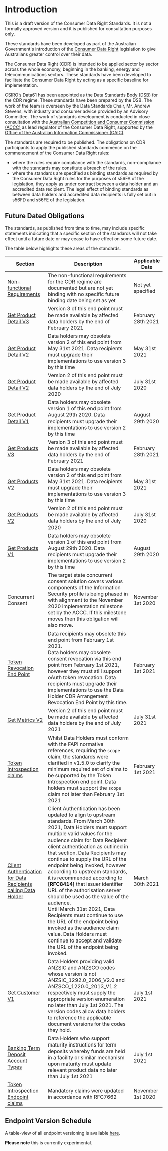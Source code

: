 # Introduction

<aside class="warning">
This is a draft version of the Consumer Data Right Standards. It is not a formally approved version and it is published for consultation purposes only.
</aside>

These standards have been developed as part of the Australian Government's introduction of the [Consumer Data Right](https://www.accc.gov.au/focus-areas/consumer-data-right "ACCC Consumer Data Right webpage") legislation to give Australians greater control over their data.

The Consumer Data Right (CDR) is intended to be applied sector by sector across the whole economy, beginning in the banking, energy and telecommunications sectors.  These standards have been developed to facilitate the Consumer Data Right by acting as a specific baseline for implementation.

CSIRO’s Data61 has been appointed as the Data Standards Body (DSB) for the CDR regime. These standards have been prepared by the DSB.  The work of the team is  overseen by the Data Standards Chair, Mr. Andrew Stevens, with industry and consumer advice provided by an Advisory Committee. The work of standards development is conducted in close consultation with the [Australian Competition and Consumer Commission (ACCC)](https://www.accc.gov.au/focus-areas/consumer-data-right-cdr-0) as lead regulator of the Consumer Data Right, supported by the [Office of the Australian Information Commissioner (OAIC)](https://www.oaic.gov.au/consumer-data-right/about-the-consumer-data-right/).

The standards are required to be published. The obligations on CDR participants to apply the published standards commence on the commencement of the Consumer Data Right rules:

- where the rules require compliance with the standards, non-compliance with the standards may constitute a breach of the rules.
- where the standards are specified as binding standards as required by the Consumer Data Right rules for the purposes of s56FA of the legislation, they apply as under contract between a data holder and an accredited data recipient.  The legal effect of binding standards as between data holders and accredited data recipients is fully set out in s56FD and s56FE of the legislation.

## Future Dated Obligations

The standards, as published from time to time, may include specific statements indicating that a specific section of the standards will not take effect until a future date or may cease to have effect on some future date.

The table below highlights these areas of the standards.

|Section|Description|Applicable Date|
|-------|-----------|---------------|
|[Non-functional Requirements](#non-functional-requirements)|The non-functional requirements for the CDR regime are documented but are not yet binding with no specific future binding date being set as yet|Not yet specified|
|[Get Product Detail V3](#get-product-detail)|Version 3 of this end point must be made available by affected data holders by the end of February 2021|February 28th 2021|
|[Get Product Detail V2](#get-products)|Data holders may obsolete version 2 of this end point from May 31st 2021.  Data recipients must upgrade their implementations to use version 3 by this time|May 31st 2021|
|[Get Product Detail V2](#get-product-detail)|Version 2 of this end point must be made available by affected data holders by the end of July 2020|July 31st 2020|
|[Get Product Detail V1](#get-product-detail)|Data holders may obsolete version 1 of this end point from August 29th 2020.  Data recipients must upgrade their implementations to use version 2 by this time|August 29th 2020|
|[Get Products V3](#get-products)|Version 3 of this end point must be made available by affected data holders by the end of February 2021|February 28th 2021|
|[Get Products V2](#get-products)|Data holders may obsolete version 2 of this end point from May 31st 2021.  Data recipients must upgrade their implementations to use version 3 by this time|May 31st 2021|
|[Get Products V2](#get-products)|Version 2 of this end point must be made available by affected data holders by the end of July 2020|July 31st 2020|
|[Get Products V1](#get-products)|Data holders may obsolete version 1 of this end point from August 29th 2020.  Data recipients must upgrade their implementations to use version 2 by this time|August 29th 2020|
|Concurrent Consent|The target state concurrent consent solution covers various components of the Information Security profile is being phased in with alignment to the November 2020 implementation milestone set by the ACCC.  If this milestone moves then this obligation will also move.|November 1st 2020|
|[Token Revocation End Point](#token-revocation-end-point) | Data recipients may obsolete this end point from February 1st 2021.<br />Data holders may obsolete consent revocation via this end point from February 1st 2021, however they must still support oAuth token revocation. Data recipients must upgrade their implementations to use the Data Holder CDR Arrangement Revocation End Point by this time. | February 1st 2021|
|[Get Metrics V2](#get-metrics)|Version 2 of this end point must be made available by affected data holders by the end of July 2021|July 31st 2021|
|[Token Introspection claims](#introspection-end-point)|Whilst Data Holders must conform with the FAPI normative references, requiring the ``scope`` claim, the standards were clarified in v1.5.0 to clarify the minimum required set of claims to be supported by the Token Introspection end point. Data holders must support the ``scope`` claim not later than February 1st 2021|February 1st 2021|
|[Client Authentication for Data Recipients calling Data Holder](#client-authentication)| Client Authentication has been updated to align to upstream standards. From March 30th 2021, Data Holders must support multiple valid values for the audience claim for Data Recipient client authentication as outlined in that section. Data Recipients may continue to supply the URL of the endpoint being invoked, however according to upstream standards, it is recommended according to **[RFC8414]** that issuer identifier URL of the authorisation server should be used as the value of the audience.<br/>Until March 31st 2021, Data Recipients must continue to use the URL of the endpoint being invoked as the audience claim value. Data Holders must continue to accept and validate the URL of the endpoint being invoked. | March 30th 2021 |
| [Get Customer V1](#get-customer) | Data Holders providing valid ANZSIC and ANZSCO codes whose version is not ANZSIC_1292.0_2006_V2.0 and ANZSCO_1220.0_2013_V1.2 respectively must supply the appropriate version enumeration no later than July 1st 2021. The version codes allow data holders to reference the applicable document versions for the codes they hold. | July 1st 2021 |
| [Banking Term Deposit Account Types](#product-amp-account-components) | Data Holders who support maturity instructions for term deposits whereby funds are held in a facility or similar mechanism upon maturity must update relevant product data no later than July 1st 2021 | July 1st 2021 |
| [Token Introspection Endpoint claims](#end-points) | Mandatory claims were updated in accordance with RFC7662 | November 1st 2020 |

## Endpoint Version Schedule
A table-view of all endpoint versioning is available <a href='includes/endpoint-version-schedule/'>here</a>.

**Please note** this is currently experimental.
